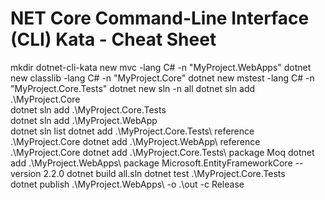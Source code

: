 # NET Core Command-Line Interface (CLI) Kata - Cheat Sheet

mkdir dotnet-cli-kata
new mvc -lang C# -n "MyProject.WebApps"
dotnet new classlib -lang C# -n "MyProject.Core"
dotnet new mstest -lang C# -n "MyProject.Core.Tests"
dotnet new sln -n all
dotnet sln add .\MyProject.Core\
dotnet sln add .\MyProject.Core.Tests\
dotnet sln add .\MyProject.WebApp\
dotnet sln list
dotnet add .\MyProject.Core.Tests\ reference .\MyProject.Core
dotnet add .\MyProject.WebApp\ reference .\MyProject.Core
dotnet add .\MyProject.Core.Tests\ package Moq
dotnet add .\MyProject.WebApps\ package Microsoft.EntityFrameworkCore --version 2.2.0
dotnet build all.sln
dotnet test .\MyProject.Core.Tests\
dotnet publish .\MyProject.WebApps\ -o .\out -c Release